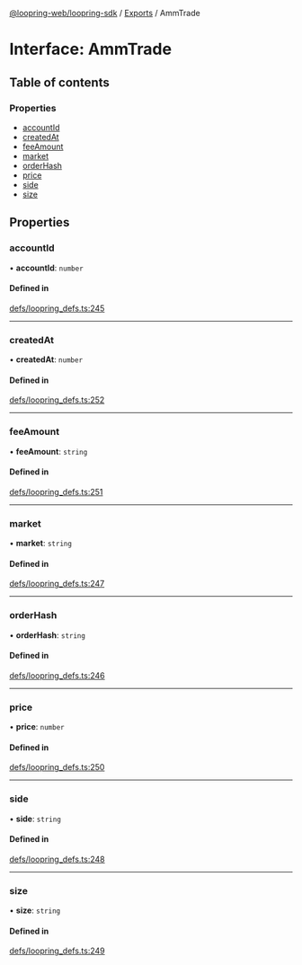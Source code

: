 [@loopring-web/loopring-sdk](../README.md) / [Exports](../modules.md) / AmmTrade

# Interface: AmmTrade

## Table of contents

### Properties

- [accountId](AmmTrade.md#accountid)
- [createdAt](AmmTrade.md#createdat)
- [feeAmount](AmmTrade.md#feeamount)
- [market](AmmTrade.md#market)
- [orderHash](AmmTrade.md#orderhash)
- [price](AmmTrade.md#price)
- [side](AmmTrade.md#side)
- [size](AmmTrade.md#size)

## Properties

### accountId

• **accountId**: `number`

#### Defined in

[defs/loopring_defs.ts:245](https://github.com/Loopring/loopring_sdk/blob/427d9da/src/defs/loopring_defs.ts#L245)

___

### createdAt

• **createdAt**: `number`

#### Defined in

[defs/loopring_defs.ts:252](https://github.com/Loopring/loopring_sdk/blob/427d9da/src/defs/loopring_defs.ts#L252)

___

### feeAmount

• **feeAmount**: `string`

#### Defined in

[defs/loopring_defs.ts:251](https://github.com/Loopring/loopring_sdk/blob/427d9da/src/defs/loopring_defs.ts#L251)

___

### market

• **market**: `string`

#### Defined in

[defs/loopring_defs.ts:247](https://github.com/Loopring/loopring_sdk/blob/427d9da/src/defs/loopring_defs.ts#L247)

___

### orderHash

• **orderHash**: `string`

#### Defined in

[defs/loopring_defs.ts:246](https://github.com/Loopring/loopring_sdk/blob/427d9da/src/defs/loopring_defs.ts#L246)

___

### price

• **price**: `number`

#### Defined in

[defs/loopring_defs.ts:250](https://github.com/Loopring/loopring_sdk/blob/427d9da/src/defs/loopring_defs.ts#L250)

___

### side

• **side**: `string`

#### Defined in

[defs/loopring_defs.ts:248](https://github.com/Loopring/loopring_sdk/blob/427d9da/src/defs/loopring_defs.ts#L248)

___

### size

• **size**: `string`

#### Defined in

[defs/loopring_defs.ts:249](https://github.com/Loopring/loopring_sdk/blob/427d9da/src/defs/loopring_defs.ts#L249)
